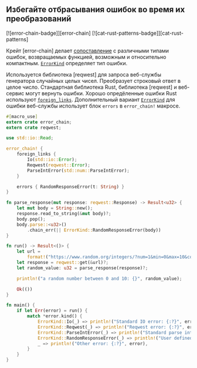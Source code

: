 ## Избегайте отбрасывания ошибок во время их преобразований

[![error-chain-badge]][error-chain] [![cat-rust-patterns-badge]][cat-rust-patterns]

Крейт [error-chain] делает [сопоставление](https://docs.rs/error-chain/*/error_chain/#matching-errors) с различными типами ошибок, возвращаемых функцией, возможным и относительно компактным. [`ErrorKind`](https://docs.rs/error-chain/*/error_chain/example_generated/enum.ErrorKind.html) определяет тип ошибки.

Используется библиотека [reqwest] для запроса веб-службы генератора случайных целых чисел. Преобразует строковый ответ в целое число. Стандартная библиотека Rust, библиотека [reqwest] и веб-сервис могут вернуть ошибки. Хорошо опредёленные ошибки Rust используют [`foreign_links`](https://docs.rs/error-chain/*/error_chain/#foreign-links). Дополнительный вариант [`ErrorKind`](https://docs.rs/error-chain/*/error_chain/example_generated/enum.ErrorKind.html) для ошибки веб-службы использует блок `errors` в `error_chain!` макросе.

```rust
#[macro_use]
extern crate error_chain;
extern crate reqwest;

use std::io::Read;

error_chain! {
    foreign_links {
        Io(std::io::Error);
        Reqwest(reqwest::Error);
        ParseIntError(std::num::ParseIntError);
    }

    errors { RandomResponseError(t: String) }
}

fn parse_response(mut response: reqwest::Response) -> Result<u32> {
    let mut body = String::new();
    response.read_to_string(&mut body)?;
    body.pop();
    body.parse::<u32>()
        .chain_err(|| ErrorKind::RandomResponseError(body))
}

fn run() -> Result<()> {
    let url =
        format!("https://www.random.org/integers/?num=1&min=0&max=10&col=1&base=10&format=plain");
    let response = reqwest::get(&url)?;
    let random_value: u32 = parse_response(response)?;

    println!("a random number between 0 and 10: {}", random_value);

    Ok(())
}

fn main() {
    if let Err(error) = run() {
        match *error.kind() {
            ErrorKind::Io(_) => println!("Standard IO error: {:?}", error),
            ErrorKind::Reqwest(_) => println!("Reqwest error: {:?}", error),
            ErrorKind::ParseIntError(_) => println!("Standard parse int error: {:?}", error),
            ErrorKind::RandomResponseError(_) => println!("User defined error: {:?}", error),
            _ => println!("Other error: {:?}", error),
        }
    }
}
```

